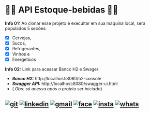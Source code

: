 # 👨‍💻 API Estoque-bebidas 👨‍💻

**Info 01:** Ao clonar esse projeto e execultar em sua maquina local, sera populados 5 secões:
- [x] Cervejas, 
- [x] Sucos,
- [x] Refrigerantes,
- [x] Vinhos e
- [x] Energeticos

**Info 02:** Link para acessar Banco H2 e Swager:
- **_Banco H2:_**        http://localhost:8080/h2-console  
- **_Swagger API:_**     http://localhost:8080/swagger-ui.html 
- ( _Obs: só acessa após o projeto ser iniciado_)


[![git](https://img.shields.io/badge/-Github-000?style=for-the-badge&logo=Github)](https://github.com/cleitonduartee)
[![linkedin](https://img.shields.io/badge/-LinkedIn-blue?style=for-the-badge&logo=Linkedin)](https://www.linkedin.com/in/cleiton-duarte-goncalves-384903178/)
[![gmail](https://img.shields.io/badge/-Gmail-c14438?style=for-the-badge&logo=Gmail&logoColor=white)](mailto:cleitonduarte2021@gmail.com)
[![face](https://img.shields.io/badge/-Facebook-blue?style=for-the-badge&logo=Facebook&logoColor=white)](https://www.facebook.com/CleitonDuarteGoncalves)
[![insta](https://img.shields.io/badge/-Instagram-E4405F?style=for-the-badge&logo=instagram&logoColor=white)](https://www.instagram.com/cleitonn_duarte/)
[![whats](https://img.shields.io/badge/-Whatsapp-4CA143?style=for-the-badge&logo=whatsapp&logoColor=white)](https://api.whatsapp.com/send?phone=55+67+991568155)
---
<!--[![GitHub watchers](https://img.shields.io/github/watchers/cleitonduartee/cleitonduartee?color=gree&label=Visits)](https://github.com/cleitonduartee)-->


